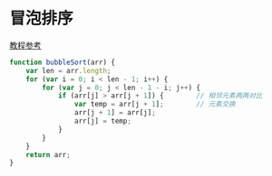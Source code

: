 # 冒泡排序

[教程参考](http://www.cnblogs.com/onepixel/articles/7674659.html)

```js
function bubbleSort(arr) {
    var len = arr.length;
    for (var i = 0; i < len - 1; i++) {
        for (var j = 0; j < len - 1 - i; j++) {
            if (arr[j] > arr[j + 1]) {        // 相邻元素两两对比
                var temp = arr[j + 1];        // 元素交换
                arr[j + 1] = arr[j];
                arr[j] = temp;
            }
        }
    }
    return arr;
}
```